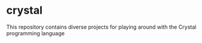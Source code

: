 # crystal
This repository contains diverse projects for playing around with the Crystal programming language
